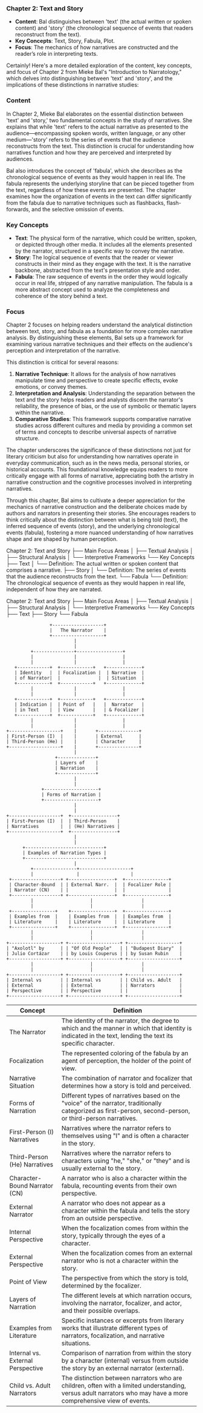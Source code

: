
### Chapter 2: Text and Story
- **Content**: Bal distinguishes between 'text' (the actual written or spoken content) and 'story' (the chronological sequence of events that readers reconstruct from the text).
- **Key Concepts**: Text, Story, Fabula, Plot.
- **Focus**: The mechanics of how narratives are constructed and the reader’s role in interpreting texts.

Certainly! Here's a more detailed exploration of the content, key concepts, and focus of Chapter 2 from Mieke Bal's "Introduction to Narratology," which delves into distinguishing between 'text' and 'story', and the implications of these distinctions in narrative studies:

### Content
In Chapter 2, Mieke Bal elaborates on the essential distinction between 'text' and 'story,' two fundamental concepts in the study of narratives. She explains that while 'text' refers to the actual narrative as presented to the audience—encompassing spoken words, written language, or any other medium—'story' refers to the series of events that the audience reconstructs from the text. This distinction is crucial for understanding how narratives function and how they are perceived and interpreted by audiences.

Bal also introduces the concept of 'fabula', which she describes as the chronological sequence of events as they would happen in real life. The fabula represents the underlying storyline that can be pieced together from the text, regardless of how these events are presented. The chapter examines how the organization of events in the text can differ significantly from the fabula due to narrative techniques such as flashbacks, flash-forwards, and the selective omission of events.

### Key Concepts
- **Text**: The physical form of the narrative, which could be written, spoken, or depicted through other media. It includes all the elements presented by the narrator, structured in a specific way to convey the narrative.
- **Story**: The logical sequence of events that the reader or viewer constructs in their mind as they engage with the text. It is the narrative backbone, abstracted from the text's presentation style and order.
- **Fabula**: The raw sequence of events in the order they would logically occur in real life, stripped of any narrative manipulation. The fabula is a more abstract concept used to analyze the completeness and coherence of the story behind a text.

### Focus
Chapter 2 focuses on helping readers understand the analytical distinction between text, story, and fabula as a foundation for more complex narrative analysis. By distinguishing these elements, Bal sets up a framework for examining various narrative techniques and their effects on the audience's perception and interpretation of the narrative.

This distinction is critical for several reasons:
1. **Narrative Technique**: It allows for the analysis of how narratives manipulate time and perspective to create specific effects, evoke emotions, or convey themes.
2. **Interpretation and Analysis**: Understanding the separation between the text and the story helps readers and analysts discern the narrator's reliability, the presence of bias, or the use of symbolic or thematic layers within the narrative.
3. **Comparative Studies**: This framework supports comparative narrative studies across different cultures and media by providing a common set of terms and concepts to describe universal aspects of narrative structure.

The chapter underscores the significance of these distinctions not just for literary criticism but also for understanding how narratives operate in everyday communication, such as in the news media, personal stories, or historical accounts. This foundational knowledge equips readers to more critically engage with all forms of narrative, appreciating both the artistry in narrative construction and the cognitive processes involved in interpreting narratives.

Through this chapter, Bal aims to cultivate a deeper appreciation for the mechanics of narrative construction and the deliberate choices made by authors and narrators in presenting their stories. She encourages readers to think critically about the distinction between what is being told (text), the inferred sequence of events (story), and the underlying chronological events (fabula), fostering a more nuanced understanding of how narratives shape and are shaped by human perception.


Chapter 2: Text and Story
├── Main Focus Areas
│   ├── Textual Analysis
│   ├── Structural Analysis
│   └── Interpretive Frameworks
└── Key Concepts
    ├── Text
    │   └── Definition: The actual written or spoken content that comprises a narrative.
    ├── Story
    │   └── Definition: The series of events that the audience reconstructs from the text.
    └── Fabula
        └── Definition: The chronological sequence of events as they would happen in real life, independent of how they are narrated.



Chapter 2: Text and Story
├── Main Focus Areas
│   ├── Textual Analysis
│   ├── Structural Analysis
│   └── Interpretive Frameworks
└── Key Concepts
    ├── Text
    ├── Story
    └── Fabula



    
```plaintext
                +-------------------+
                |   The Narrator    |
                +-------------------+
                         |
                         |
         +---------------+-----------------+
         |               |                 |
         |               |                 |
   +------------+  +------------+   +-------------+
   | Identity   |  | Focalization |  | Narrative  |
   | of Narrator|  |              |  | Situation  |
   +------------+  +------------+   +-------------+
         |               |                 |
         |               |                 |
   +------------+  +------------+   +-------------+
   | Indication |  | Point of   |   |  Narrator   |
   | in Text    |  | View       |   | & Focalizer |
   +------------+  +------------+   +-------------+
         |               |                 |
         |               |                 |
+-------------------+    |       +---------------+
| First-Person (I)  |    |       | External      |
| Third-Person (He) |    |       | Character     |
+-------------------+    |       +---------------+
                         |
                  +--------------+
                  | Layers of    |
                  | Narration    |
                  +--------------+
                         |
                         |
             +--------------------+
             | Forms of Narration |
             +--------------------+
                         |
                         |
+-------------------+  +-----------------+
| First-Person (I)  |  | Third-Person    |
| Narratives        |  | (He) Narratives |
+-------------------+  +-----------------+
                         |
                         |
      +-----------------------------+
      | Examples of Narration Types |
      +-----------------------------+
                         |
         +----------------+-------------------+
         |                |                   |
 +------------------+ +-----------------+  +----------------+
 | Character-Bound  | | External Narr.  |  | Focalizer Role |
 | Narrator (CN)    | |                 |  |                |
 +------------------+ +-----------------+  +----------------+
         |                     |                  |
         |                     |                  |
 +----------------+    +----------------+  +----------------+
 | Examples from  |    | Examples from  |  | Examples from  |
 | Literature     |    | Literature     |  | Literature     |
 +----------------+    +----------------+  +----------------+
         |                     |                  |
         |                     |                  |
+-------------------+ +-------------------+ +-------------------+
| "Axolotl" by      | | "Of Old People"   | | "Budapest Diary"  |
| Julio Cortázar    | | by Louis Couperus | | by Susan Rubin    |
+-------------------+ +-------------------+ +-------------------+
         |                     |                  |
         |                     |                  |
+-------------------+ +-------------------+ +-------------------+
| Internal vs       | | Internal vs       | | Child vs. Adult   |
| External          | | External          | | Narrators         |
| Perspective       | | Perspective       | |                   |
+-------------------+ +-------------------+ +-------------------+
```

| Concept                           | Definition                                                                                                                                                           |
|-----------------------------------|----------------------------------------------------------------------------------------------------------------------------------------------------------------------|
| The Narrator                      | The identity of the narrator, the degree to which and the manner in which that identity is indicated in the text, lending the text its specific character.             |
| Focalization                      | The represented coloring of the fabula by an agent of perception, the holder of the point of view.                                                                    |
| Narrative Situation               | The combination of narrator and focalizer that determines how a story is told and perceived.                                                                          |
| Forms of Narration                | Different types of narratives based on the "voice" of the narrator, traditionally categorized as first-person, second-person, or third-person narratives.              |
| First-Person (I) Narratives       | Narratives where the narrator refers to themselves using "I" and is often a character in the story.                                                                   |
| Third-Person (He) Narratives      | Narratives where the narrator refers to characters using "he," "she," or "they" and is usually external to the story.                                                 |
| Character-Bound Narrator (CN)     | A narrator who is also a character within the fabula, recounting events from their own perspective.                                                                   |
| External Narrator                 | A narrator who does not appear as a character within the fabula and tells the story from an outside perspective.                                                      |
| Internal Perspective              | When the focalization comes from within the story, typically through the eyes of a character.                                                                         |
| External Perspective              | When the focalization comes from an external narrator who is not a character within the story.                                                                        |
| Point of View                     | The perspective from which the story is told, determined by the focalizer.                                                                                            |
| Layers of Narration               | The different levels at which narration occurs, involving the narrator, focalizer, and actor, and their possible overlaps.                                            |
| Examples from Literature          | Specific instances or excerpts from literary works that illustrate different types of narrators, focalization, and narrative situations.                              |
| Internal vs. External Perspective | Comparison of narration from within the story by a character (internal) versus from outside the story by an external narrator (external).                             |
| Child vs. Adult Narrators         | The distinction between narrators who are children, often with a limited understanding, versus adult narrators who may have a more comprehensive view of events.        |
